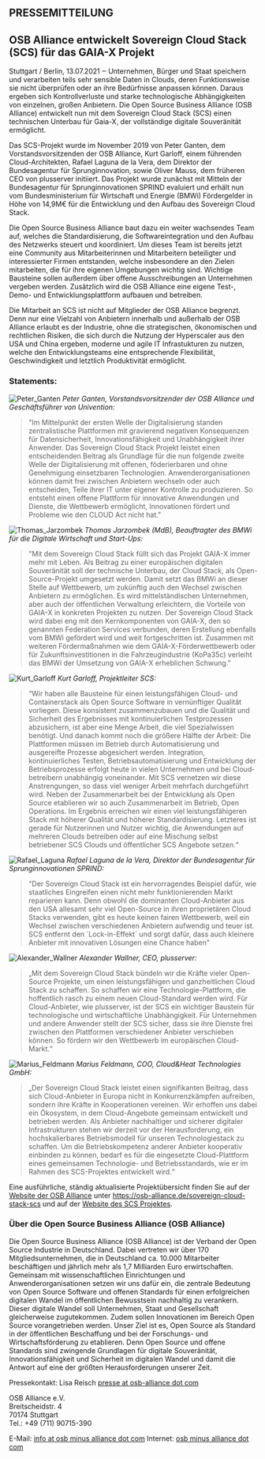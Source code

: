 ## PRESSEMITTEILUNG

## OSB Alliance entwickelt Sovereign Cloud Stack (SCS) für das GAIA-X Projekt

Stuttgart / Berlin, 13.07.2021 ‒ Unternehmen, Bürger und Staat speichern und
verarbeiten teils sehr sensible Daten in Clouds, deren Funktionsweise sie nicht
überprüfen oder an ihre Bedürfnisse anpassen können. Daraus ergeben sich
Kontrollverluste und starke technologische Abhängigkeiten von einzelnen, großen
Anbietern. Die Open Source Business Alliance (OSB Alliance) entwickelt nun mit
dem Sovereign Cloud Stack (SCS) einen technischen Unterbau für Gaia-X, der
vollständige digitale Souveränität ermöglicht.

Das SCS-Projekt wurde im November 2019 von Peter Ganten, dem
Vorstandsvorsitzenden der OSB Alliance, Kurt Garloff, einem führenden
Cloud-Architekten, Rafael Laguna de la Vera, dem Direktor der Bundesagentur für
Sprunginnovation, sowie Oliver Mauss, dem früheren CEO von plusserver
initiiert. Das Projekt wurde zunächst mit Mitteln der Bundesagentur für
Sprunginnovationen SPRIND evaluiert und erhält nun vom Bundesministerium für
Wirtschaft und Energie (BMWi) Fördergelder in Höhe von 14,9M€ für die
Entwicklung und den Aufbau des Sovereign Cloud Stack.

Die Open Source Business Alliance baut dazu ein weiter wachsendes Team auf,
welches die Standardi­sierung, die Softwareintegration und den Aufbau des
Netzwerks steuert und koordiniert. Um dieses Team ist bereits jetzt eine
Community aus Mitarbeiterinnen und Mitarbeitern beteiligter und interessierter
Firmen entstanden, welche insbesondere an den Zielen mitarbeiten, die für ihre
eigenen Umgebungen wichtig sind. Wichtige Bausteine sollen außerdem über offene
Ausschreibungen an Unternehmen vergeben werden. Zusätzlich wird die OSB
Alliance eine eigene Test-, Demo- und Entwicklungsplattform aufbauen und
betreiben.

Die Mitarbeit an SCS ist nicht auf Mitglieder der OSB Alliance begrenzt. Denn
nur eine Vielzahl von Anbietern innerhalb und außerhalb der OSB Alliance
erlaubt es der Industrie, ohne die strategischen, ökonomischen und rechtlichen
Risiken, die sich durch die Nutzung der Hyperscaler aus den USA und China
ergeben, moderne und agile IT Infrastukturen zu nutzen, welche den
Entwicklungsteams eine entsprechende Flexibilität, Geschwindigkeit und
letztlich Produktivität ermöglicht.

### Statements:

![Peter_Ganten](/images/Peter_Ganten-200x200.webp)
*Peter Ganten, Vorstandsvorsitzender der OSB Alliance und Geschäftsführer von Univention:*

> "Im Mittelpunkt der ersten Welle der Digitalisierung standen zentralistische
> Plattformen mit gravierend negativen Konsequenzen für Datensicherheit,
> Innovationsfähigkeit und Unabhängigkeit ihrer Anwender. Das Sovereign Cloud
> Stack Projekt leistet einen entscheidenden Beitrag als Grundlage für die nun
> folgende zweite Welle der Digitalisierung mit offenen, föderierbaren und ohne
> Genehmigung einsetzbaren Technologien. Anwenderorganisationen können damit frei
> zwischen Anbietern wechseln oder auch entscheiden, Teile ihrer IT unter eigener
> Kontrolle zu produzieren. So entsteht einen offene Plattform für innovative
> Anwendungen und Dienste, die Wettbewerb ermöglicht, Innovationen fördert und
> Probleme wie den CLOUD Act nicht hat."

![Thomas_Jarzombek](/images/Thomas-Jarzombek-200x200.webp)
*Thomas Jarzombek (MdB), Beauftragter des BMWi für die Digitale Wirtschaft und
Start-Ups:*

> "Mit dem Sovereign Cloud Stack füllt sich das Projekt GAIA-X immer
> mehr mit Leben. Als Beitrag zu einer europäischen digitalen Souveränität soll
> der technische Unterbau, der Cloud Stack, als Open-Source-Projekt umgesetzt
> werden. Damit setzt das BMWi an dieser Stelle auf Wettbewerb, um zukünftig auch
> den Wechsel zwischen Anbietern zu ermöglichen. Es wird mittelständischen
> Unternehmen, aber auch der öffentlichen Verwaltung erleichtern, die Vorteile
> von GAIA-X in konkreten Projekten zu nutzen. Der Sovereign Cloud Stack wird
> dabei eng mit den Kernkomponenten von GAIA-X, den so genannten Federation
> Services verbunden, deren Erstellung ebenfalls vom BMWi gefördert wird und weit
> fortgeschritten ist. Zusammen mit weiteren Fördermaßnahmen wie dem
> GAIA-X-Förderwettbewerb oder für Zukunftsinvestitionen in die Fahrzeugindustrie
> (KoPa35c) verleiht das BMWi der Umsetzung von GAIA-X erheblichen Schwung."

![Kurt_Garloff](/images/Kurt_Garloff-200x200.webp)
*Kurt Garloff, Projektleiter SCS:*

> “Wir haben alle Bausteine für einen
> leistungsfähigen Cloud- und Containerstack als Open Source Software in
> vernünftiger Qualität vorliegen. Diese konsistent zusammenzubauen und die
> Qualität und Sicherheit des Ergebnisses mit kontinuierlichen Testprozessen
> abzusichern, ist aber eine Menge Arbeit, die viel Spezial­wissen benötigt. Und
> danach kommt noch die größere Hälfte der Arbeit: Die Plattformen müssen im
> Betrieb durch Automatisierung und ausgereifte Prozesse abgesichert werden.
> Integration, kontinuierliches Testen, Betriebsauto­mati­sierung und
> Ent­wicklung der Betriebsprozesse erfolgt heute in vielen Unternehmen und bei
> Cloud­betreibern unabhängig voneinander. Mit SCS vernetzen wir diese
> Anstrengungen, so dass viel weniger Arbeit mehrfach durchgeführt wird. Neben
> der Zusammenarbeit bei der Entwicklung als Open Source etablieren wir so auch
> Zusammenarbeit im Betrieb, Open Operations. Im Ergebnis erreichen wir einen
> viel leistungsfähigeren Stack mit höherer Qualität und höherer
> Standardisierung. Letzteres ist gerade für Nutzerinnen und Nutzer wichtig, die
> Anwendungen auf mehreren Clouds betreiben oder auf eine Mischung selbst
> betriebener SCS Clouds und öffentlicher SCS Angebote setzen.“

![Rafael_Laguna](/images/Rafael_Laguna-200x200.webp)
*Rafael Laguna de la Vera, Direktor der Bundesagentur für Sprunginnovationen
SPRIND:*

> "Der Sovereign Cloud Stack ist ein hervorragendes Beispiel dafür, wie
> staatliches Eingreifen einen nicht mehr funktionierenden Markt reparieren kann.
> Denn obwohl die dominanten Cloud-Anbieter aus den USA allesamt sehr viel
> Open-Source in ihren proprietären Cloud Stacks verwenden, gibt es heute keinen
> fairen Wettbewerb, weil ein Wechsel zwischen verschiedenen Anbietern aufwendig
> und teuer ist. SCS entfernt den ´Lock-in-Effekt´ und sorgt dafür, dass auch
> kleinere Anbieter mit innovativen Lösungen eine Chance haben"

![Alexander_Wallner](/images/Alexander-Wallner-200x200.webp)
*Alexander Wallner, CEO, plusserver:*
> „Mit dem Sovereign Cloud Stack bündeln wir
> die Kräfte vieler Open-Source Projekte, um einen leistungsfähigen und
> ganzheitlichen Cloud Stack zu schaffen.  So schaffen wir eine
> Technologie-Plattform, die hoffentlich rasch zu einem neuen Cloud-Standard
> werden wird. Für Cloud-Anbieter, wie plusserver, ist der SCS ein wichtiger
> Baustein für technologische und wirtschaftliche Unab­hängigkeit. Für
> Unternehmen und andere Anwender stellt der SCS sicher, dass sie ihre Dienste
> frei zwischen den Plattformen verschiedener Anbieter verschieben können. So
> fördern wir den Wettbewerb im europäischen Cloud-Markt.“

![Marius_Feldmann](/images/Marius_Feldmann-200x200.webp)
*Marius Feldmann, COO, Cloud&Heat Technologies GmbH:*

> „Der Sovereign Cloud Stack
> leistet einen signifikanten Beitrag, dass sich Cloud-Anbieter in Europa nicht
> in Konkurrenzkämpfen aufreiben, sondern ihre Kräfte in Kooperationen vereinen.
> Wir erhoffen uns dabei ein Ökosystem, in dem Cloud-Angebote gemeinsam
> entwickelt und betrieben werden. Als Anbieter nachhaltiger und sicherer
> digitaler Infrastrukturen stehen wir derzeit vor der Herausforderung, ein
> hochskalierbares Betriebsmodell für unseren Technologiestack zu schaffen. Um
> die Betriebskompetenz anderer Anbieter kooperativ einbinden zu können, bedarf
> es für die eingesetzte Cloud-Plattform eines gemeinsamen Technologie- und
> Betriebsstandards, wie er im Rahmen des SCS-Projektes entwickelt wird.“

Eine ausführliche, ständig aktualisierte Projektübersicht finden Sie auf der
[Website der OSB Alliance](https://osb-alliance.de/sovereign-cloud-stack-scs) unter
https://osb-alliance.de/sovereign-cloud-stack-scs und auf der 
[Website des SCS Projektes](https://scs.community/).

### Über die Open Source Business Alliance (OSB Alliance)

Die Open Source Business
Alliance (OSB Alliance) ist der Verband der Open Source Industrie in
Deutschland. Dabei vertreten wir über 170 Mitgliedsunternehmen, die in
Deutschland ca. 10.000 Mitarbeiter beschäftigen und jährlich mehr als 1,7
Milliarden Euro erwirtschaften. Gemeinsam mit wissenschaftlichen Einrichtungen
und Anwenderorganisationen setzen wir uns dafür ein, die zentrale Bedeutung von
Open Source Software und offenen Standards für einen erfolgreichen digitalen
Wandel im öffentlichen Bewusstsein nachhaltig zu verankern. Dieser digitale
Wandel soll Unternehmen, Staat und Gesellschaft gleicherweise zugutekommen.
Zudem sollen Innovationen im Bereich Open Source vorangetrieben werden. Unser
Ziel ist es, Open Source als Standard in der öffentlichen Beschaffung und bei
der Forschungs- und Wirtschaftsförderung zu etablieren. Denn Open Source und
offene Standards sind zwingende Grundlagen für digitale Souveränität,
Innovationsfähigkeit und Sicherheit im digitalen Wandel und damit die Antwort
auf eine der größten Herausforderungen unserer Zeit.

Pressekontakt: Lisa Reisch [presse at osb-alliance dot com](mailto:presse@osb-alliance.com)

OSB Alliance e.V.<br/>
Breitscheidstr. 4 <br/>
70174 Stuttgart<br/>
Tel.: +49 (711) 90715-390<br/>

E-Mail: [info at osb minus alliance dot com](mailto:info@osb-alliance.com)
Internet: [osb minus alliance dot com](https://osb-alliance.com)
